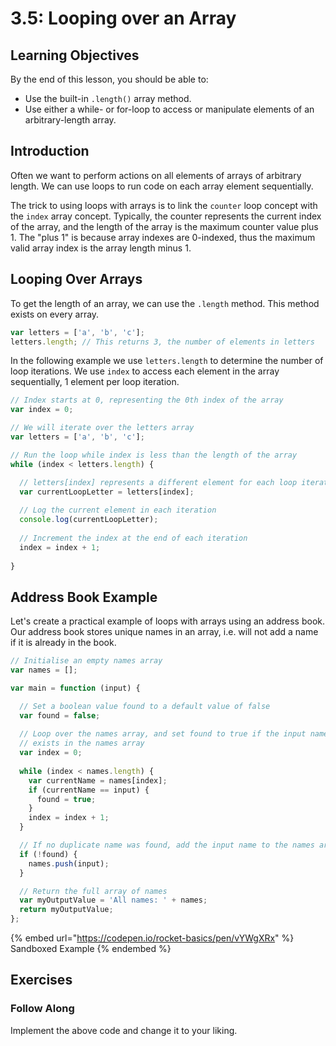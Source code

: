 # 3.5: Looping over an Array

## Learning Objectives

By the end of this lesson, you should be able to:

* Use the built-in `.length()` array method.
* Use either a while- or for-loop to access or manipulate elements of an arbitrary-length array.

## Introduction

Often we want to perform actions on all elements of arrays of arbitrary length. We can use loops to run code on each array element sequentially.

The trick to using loops with arrays is to link the `counter` loop concept with the `index` array concept. Typically, the counter represents the current index of the array, and the length of the array is the maximum counter value plus 1. The "plus 1" is because array indexes are 0-indexed, thus the maximum valid array index is the array length minus 1.

## Looping Over Arrays

To get the length of an array, we can use the `.length` method. This method exists on every array.

```javascript
var letters = ['a', 'b', 'c'];
letters.length; // This returns 3, the number of elements in letters
```

In the following example we use `letters.length` to determine the number of loop iterations. We use `index` to access each element in the array sequentially, 1 element per loop iteration.

```javascript
// Index starts at 0, representing the 0th index of the array
var index = 0;

// We will iterate over the letters array
var letters = ['a', 'b', 'c'];

// Run the loop while index is less than the length of the array
while (index < letters.length) {

  // letters[index] represents a different element for each loop iteration
  var currentLoopLetter = letters[index];
  
  // Log the current element in each iteration
  console.log(currentLoopLetter);
  
  // Increment the index at the end of each iteration
  index = index + 1;
  
}
```

## Address Book Example

Let's create a practical example of loops with arrays using an address book. Our address book stores unique names in an array, i.e. will not add a name if it is already in the book.

```javascript
// Initialise an empty names array
var names = [];

var main = function (input) {

  // Set a boolean value found to a default value of false
  var found = false;
  
  // Loop over the names array, and set found to true if the input name already
  // exists in the names array
  var index = 0;
   
  while (index < names.length) {
    var currentName = names[index];
    if (currentName == input) {
      found = true;
    }
    index = index + 1;
  }

  // If no duplicate name was found, add the input name to the names array 
  if (!found) {
    names.push(input);
  }

  // Return the full array of names
  var myOutputValue = 'All names: ' + names;
  return myOutputValue;
};
```

{% embed url="https://codepen.io/rocket-basics/pen/vYWgXRx" %}
Sandboxed Example
{% endembed %}

## Exercises

### Follow Along

Implement the above code and change it to your liking.
